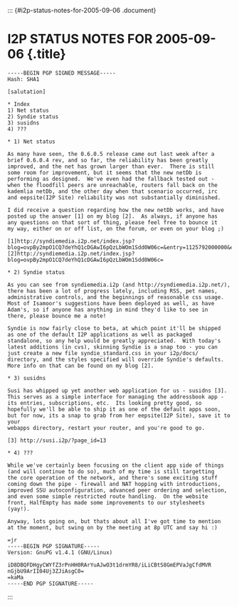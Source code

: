 ::: {#i2p-status-notes-for-2005-09-06 .document}
# I2P STATUS NOTES FOR 2005-09-06 {.title}

    -----BEGIN PGP SIGNED MESSAGE-----
    Hash: SHA1

    [salutation]

    * Index
    1) Net status
    2) Syndie status
    3) susidns
    4) ???

    * 1) Net status

    As many have seen, the 0.6.0.5 release came out last week after a
    brief 0.6.0.4 rev, and so far, the reliability has been greatly
    improved, and the net has grown larger than ever.  There is still
    some room for improvement, but it seems that the new netDb is
    performing as designed.  We've even had the fallback tested out -
    when the floodfill peers are unreachable, routers fall back on the
    kademlia netDb, and the other day when that scenario occurred, irc
    and eepsite(I2P Site) reliability was not substantially diminished.

    I did receive a question regarding how the new netDb works, and have
    posted up the answer [1] on my blog [2].  As always, if anyone has
    any questions on that sort of thing, please feel free to bounce it
    my way, either on or off list, on the forum, or even on your blog ;)

    [1]http://syndiemedia.i2p.net/index.jsp?blog=ovpBy2mpO1CQ7deYhQ1cDGAwI6pQzLbWOm1Sdd0W06c=&entry=1125792000000&expand=true
    [2]http://syndiemedia.i2p.net/index.jsp?blog=ovpBy2mpO1CQ7deYhQ1cDGAwI6pQzLbWOm1Sdd0W06c=

    * 2) Syndie status

    As you can see from syndiemedia.i2p (and http://syndiemedia.i2p.net/),
    there has been a lot of progress lately, including RSS, pet names,
    administrative controls, and the beginnings of reasonable css usage.
    Most of Isamoor's suggestions have been deployed as well, as have
    Adam's, so if anyone has anything in mind they'd like to see in
    there, please bounce me a note!

    Syndie is now fairly close to beta, at which point it'll be shipped
    as one of the default I2P applications as well as packaged
    standalone, so any help would be greatly appreciated.  With today's
    latest additions (in cvs), skinning Syndie is a snap too - you can
    just create a new file syndie_standard.css in your i2p/docs/
    directory, and the styles specified will override Syndie's defaults.
    More info on that can be found on my blog [2].

    * 3) susidns

    Susi has whipped up yet another web application for us - susidns [3].
    This serves as a simple interface for managing the addressbook app -
    its entries, subscriptions, etc.  Its looking pretty good, so
    hopefully we'll be able to ship it as one of the default apps soon,
    but for now, its a snap to grab from her eepsite(I2P Site), save it to your
    webapps directory, restart your router, and you're good to go.

    [3] http://susi.i2p/?page_id=13

    * 4) ???

    While we've certainly been focusing on the client app side of things
    (and will continue to do so), much of my time is still targetting
    the core operation of the network, and there's some exciting stuff
    coming down the pipe - firewall and NAT hopping with introductions,
    improved SSU autoconfiguration, advanced peer ordering and selection,
    and even some simple restricted route handling.  On the website
    front, HalfEmpty has made some improvements to our stylesheets
    (yay!).

    Anyway, lots going on, but thats about all I've got time to mention
    at the moment, but swing on by the meeting at 8p UTC and say hi :)

    =jr
    -----BEGIN PGP SIGNATURE-----
    Version: GnuPG v1.4.1 (GNU/Linux)

    iD8DBQFDHgyCWYfZ3rPnHH0RArYuAJwO3t1drmYR8/iLiCBtS8GmEPVaJgCfdMVR
    nGjbU9ArII04Uj3ZJiAsgC0=
    =kaMa
    -----END PGP SIGNATURE-----
:::
